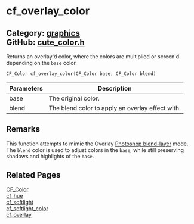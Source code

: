 [//]: # (This file is automatically generated by Cute Framework's docs parser.)
[//]: # (Do not edit this file by hand!)
[//]: # (See: https://github.com/RandyGaul/cute_framework/blob/master/samples/docs_parser.cpp)
[](../header.md ':include')

# cf_overlay_color

Category: [graphics](/api_reference?id=graphics)  
GitHub: [cute_color.h](https://github.com/RandyGaul/cute_framework/blob/master/include/cute_color.h)  
---

Returns an overlay'd color, where the colors are multiplied or screen'd depending on the `base` color.

```cpp
CF_Color cf_overlay_color(CF_Color base, CF_Color blend)
```

Parameters | Description
--- | ---
base | The original color.
blend | The blend color to apply an overlay effect with.

## Remarks

This function attempts to mimic the Overlay [Photoshop blend-layer](https://helpx.adobe.com/photoshop/using/blending-modes.html) mode.
The `blend` color is used to adjust colors in the `base`, while still preserving shadows and highlights of the `base`.

## Related Pages

[CF_Color](/graphics/cf_color.md)  
[cf_hue](/graphics/cf_hue.md)  
[cf_softlight](/graphics/cf_softlight.md)  
[cf_softlight_color](/graphics/cf_softlight_color.md)  
[cf_overlay](/graphics/cf_overlay.md)  
